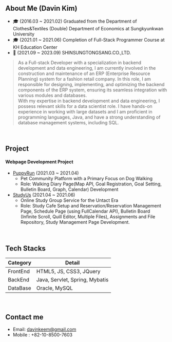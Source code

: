 ## About Me (Davin Kim)
- 🎓 (2016.03 ~ 2021.02) Graduated from the Department of Clothes&Textiles (Double) Department of Economics at Sungkyunkwan University
- 🎓 (2021.01 ~ 2021.06) Completion of Full-Stack Programmer Course at KH Education Center
- 👔 (2021.09 ~ 2023.09) SHINSUNGTONGSANG.CO.,LTD.
> As a Full-stack Developer with a specialization in backend development and data engineering, I am currently involved in the construction and maintenance of an ERP (Enterprise Resource Planning) system for a fashion retail company. In this role, I am responsible for designing, implementing, and optimizing the backend components of the ERP system, ensuring its seamless integration with various modules and databases. <br>
With my expertise in backend development and data engineering, I possess relevant skills for a data scientist role. I have hands-on experience in working with large datasets and I am proficient in programming languages, Java, and have a strong understanding of database management systems, including SQL.
<br>

## Project
#### Webpage Development Project
- [PuppyRun](https://github.com/Dog-Rice-Team/PUPPYRUN-JAVA) (2021.03 ~ 2021.04)
  - Pet Community Platform with a Primary Focus on Dog Walking
  - Role: Walking Diary Page(Map API, Goal Registration, Goal Setting, Bulletin Board, Graph, Calendar) Development
- [StudyUs](https://github.com/38gttaeng/studyus) (2021.04 ~ 2021.06)
  - Online Study Group Service for the Untact Era
  - Role: Study Cafe Setup and Reservation/Reservation Management Page, Schedule Page (using FullCalendar API), Bulletin Board (Infinite Scroll, Quill Editor, Multiple Files), Assignments and File Repository, Study Management Page Development.
<br>

## Tech Stacks
Category | Detail
---- | ----
FrontEnd | HTML5, JS, CSS3, JQuery
BackEnd | Java, Servlet, Spring, Mybatis
DataBase | Oracle, MySQL
<br>

## Contact me
- Email: <davinkeem@gmail.com>
- Mobile : +82-10-8500-7603
